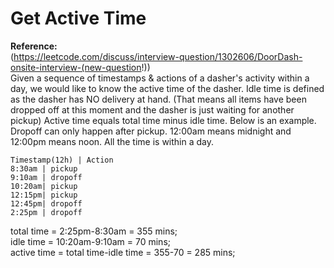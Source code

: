 # Get Active Time  

**Reference:**   
(https://leetcode.com/discuss/interview-question/1302606/DoorDash-onsite-interview-(new-question!))  
Given a sequence of timestamps & actions of a dasher's activity within a day, we would like to know the active time of the dasher.   Idle time is defined as the dasher has NO delivery at hand. (That means all items have been dropped off at this moment and the dasher is just waiting for another pickup) Active time equals total time minus idle time. Below is an example. Dropoff can only happen after pickup. 12:00am means midnight and 12:00pm means noon. All the time is within a day.

~~~
Timestamp(12h) | Action
8:30am | pickup
9:10am | dropoff
10:20am| pickup
12:15pm| pickup
12:45pm| dropoff
2:25pm | dropoff
~~~
total time = 2:25pm-8:30am = 355 mins;  
idle time = 10:20am-9:10am = 70 mins;  
active time = total time-idle time = 355-70 = 285 mins;  
